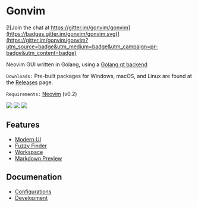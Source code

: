 # Gonvim

[![Join the chat at https://gitter.im/gonvim/gonvim](https://badges.gitter.im/gonvim/gonvim.svg)](https://gitter.im/gonvim/gonvim?utm_source=badge&utm_medium=badge&utm_campaign=pr-badge&utm_content=badge)

Neovim GUI written in Golang, using a [Golang qt backend](https://github.com/therecipe/qt)

`Downloads:` Pre-built packages for Windows, macOS, and Linux are found at the [Releases](https://github.com/dzhou121/gonvim/releases/) page.

`Requirements:` [Neovim](https://github.com/neovim/neovim) (v0.2)

![](https://raw.githubusercontent.com/wiki/dzhou121/gonvim/screenshots/main.png)
![](https://raw.githubusercontent.com/wiki/akiyosi/gonvim/images/gonvim-color-black.png)
![](https://raw.githubusercontent.com/wiki/akiyosi/gonvim/images/gonvim-color-white.png)

## Features

- [Modern UI](https://github.com/dzhou121/gonvim/wiki/Features#tabline-statusline-lint-message-command-line-and-message)
- [Fuzzy Finder](https://github.com/dzhou121/gonvim/wiki/Features#fuzzy-finder-in-gui)
- [Workspace](https://github.com/dzhou121/gonvim/wiki/Features#workspace)
- [Markdown Preview](https://github.com/dzhou121/gonvim/wiki/Features#markdown-preview)

## Documenation

- [Configurations](https://github.com/dzhou121/gonvim/wiki/Configurations)
- [Development](https://github.com/dzhou121/gonvim/wiki/Development)
